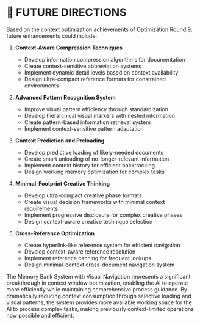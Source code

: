 # 🚀 FUTURE DIRECTIONS

Based on the context optimization achievements of Optimization Round 9, future enhancements could include:

1. **Context-Aware Compression Techniques**
   - Develop information compression algorithms for documentation
   - Create context-sensitive abbreviation systems
   - Implement dynamic detail levels based on context availability
   - Design ultra-compact reference formats for constrained environments

2. **Advanced Pattern Recognition System**
   - Improve visual pattern efficiency through standardization
   - Develop hierarchical visual markers with nested information
   - Create pattern-based information retrieval system
   - Implement context-sensitive pattern adaptation

3. **Context Prediction and Preloading**
   - Develop predictive loading of likely-needed documents
   - Create smart unloading of no-longer-relevant information
   - Implement context history for efficient backtracking
   - Design working memory optimization for complex tasks

4. **Minimal-Footprint Creative Thinking**
   - Develop ultra-compact creative phase formats
   - Create visual decision frameworks with minimal context requirements
   - Implement progressive disclosure for complex creative phases
   - Design context-aware creative technique selection

5. **Cross-Reference Optimization**
   - Create hyperlink-like reference system for efficient navigation
   - Develop context-aware reference resolution
   - Implement reference caching for frequent lookups
   - Design minimal-context cross-document navigation system

The Memory Bank System with Visual Navigation represents a significant breakthrough in context window optimization, enabling the AI to operate more efficiently while maintaining comprehensive process guidance. By dramatically reducing context consumption through selective loading and visual patterns, the system provides more available working space for the AI to process complex tasks, making previously context-limited operations now possible and efficient. 
